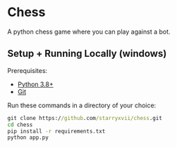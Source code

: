 # Chess
A python chess game where you can play against a bot.

## Setup + Running Locally (windows)

Prerequisites:
- [Python 3.8+](https://www.python.org/downloads/)
- [Git](https://git-scm.com/download/)

Run these commands in a directory of your choice:

```bat
git clone https://github.com/starryxvii/chess.git
cd chess
pip install -r requirements.txt
python app.py
```